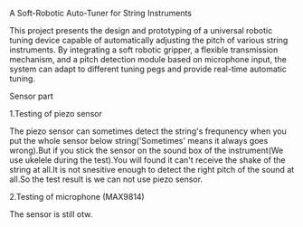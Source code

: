 A Soft-Robotic Auto-Tuner for String Instruments

This project presents the design and prototyping of a universal robotic tuning device capable of automatically adjusting the pitch of various string instruments. By integrating a soft robotic gripper, a flexible transmission mechanism, and a pitch detection module based on microphone input, the system can adapt to different tuning pegs and provide real-time automatic tuning. 

Sensor part

1.Testing of piezo sensor

The piezo sensor can sometimes detect the string's frequnency when you put the whole sensor below string('Sometimes' means it always goes wrong).But if you stick the sensor on the sound box of the instrument(We use ukelele during the test).You will found it can't receive the shake of the string at all.It is not snesitive enough to detect the right pitch of the sound at all.So the test result is we can not use piezo sensor.

2.Testing of microphone (MAX9814)

The sensor is still otw.
